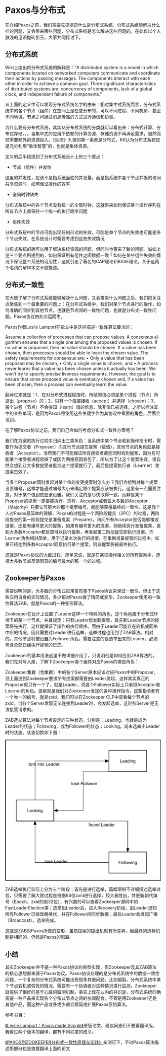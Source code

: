 # Paxos与分布式

在介绍Paxos之前，我们需要先搞清楚什么是分布式系统，分布式系统能解决什么样的问题，又会带来哪些问题，分布式系统是怎么解决这些问题的。在此仅以个人肤浅的见识抛砖引玉，大家共同探讨下。

## 分布式系统

Wiki上给出的分布式系统的解释是：“A distributed system is a model in which components located on networked computers communicate and coordinate their actions by passing messages. The components interact with each other in order to achieve a common goal. Three significant characteristics of distributed systems are: concurrency of components, lack of a global clock, and independent failure of components.” 

从上面的定义中可以发现分布式系统名字的由来：相对集中式系统而言，分布式系统中的各个节点（组件）在空间上是任意分布的，可以不同进程、不同机房、甚至不同地域，节点之间通过消息传递的方式进行通信和协调。

为什么要有分布式系统，其实从分布式系统的分类就可以看出来：分布式计算、分布式存储。。。当集中式的应用所依赖的计算资源、存储资源不再满足需求，自然而然需要额外的资源投入。《失控》九律的第一条就是分布式，KK认为分布式系统应是充分利用“集体智慧”的，也就是集体资源。

定义的后半段提到了分布式系统设计上的三个要点：

* 节点（组件）并发性

这里的并发性，应该不是指系统面临的并发量，而是指系统中各个节点并发的访问共享资源时，如何保证操作的效率

* 全局时钟缺失

分布式系统中的各个节点没有统一的全局时钟，这就带来如何保证某个操作序列在所有节点上都保持一个统一的执行顺序问题

* 组件失效

分布式系统中的节点可能出现任何形式的失效，可能是单个节点的失效也可能是多个节点失效，在系统设计时需要考虑到这些失效情况

分布式系统的确可以用于解决系统资源的问题，但同时也带来了新的问题。诚如上述三个要点所提到的，如何保证所有组件之间数据一致？如何在某些组件失效的情况下保证整个系统的可用性，这就引出了著名的CAP理论和BASE理论。关于这两个名词的解释本文不做赘述。

## 分布式一致性

在大致了解了分布式系统能够解决什么问题，又会带来什么问题之后，我们把关注点聚焦到一个最重要的问题上：在分布式系统中，我们对某个节点进行的操作，如何准确的同步到其他节点，也就是节点间的一致性问题，也就是分布式一致性问题。Paxos协议由此应运而生。

Paxos作者Leslie Lamport在论文中是这样描述一致性算法要求的：

Assume a collection of processes that can propose values. A consensus al- gorithm ensures that a single one among the proposed values is chosen. If no value is proposed, then no value should be chosen. If a value has been chosen, then processes should be able to learn the chosen value. The safety requirements for consensus are:
• Only a value that has been proposed may be chosen,
• Only a single value is chosen, and
• A process never learns that a value has been chosen unless it actually has been.
We won’t try to specify precise liveness requirements. However, the goal is to ensure that some proposed value is eventually chosen and, if a value has been chosen, then a process can eventually learn the value.

翻译过来就是：1、在对分布式进程赋值时，所赋的值必须是某个进程（节点）所提出（propose）的；2、只有一个值被接收（accept）并选择（chosen）；3、某个进程（节点）不会得知（learn）值的信息，除非值已被选择。之所以标注其中的某些单词，是因为Paxos将使用这些关键字作为其协议中重要的角色，后面会谈到。

在了解Paxos协议之前，我们自己会如何考虑分布式一致性方案呢？

我们在方案的执行过程中归纳出三类角色：当系统中某个节点收到操作指令时，需要作为提交者（Proposer）向其他节点提交提案（赋值），其他节点的角色就是接收者（Acceptor）。当然我们不可能保证所有接受者都能同时收到提案，因为有可能某个接受者进程宕掉了或因为网络原因丢包了，所以为了让这个提案生效，很自然会想到让大多数接受者批准这个提案就行了，最后是提案执行者（Learner）使提案生效了。

当多个Proposer同时发起对某个值的变更提案时怎么办？我们会想到对每个提案设置编号，这样才能通过编号大小来确定哪个提案应该被执行。这里有一点需要注意，对于某个值到底应该设置，我们关注的是尽快取得一致，而非是某个Proposer的提案一定要被执行。这样，Acceptor或者说大多数的Acceptor（Majority）只要认可更大的那个提案编号，就能够获得最终的一致性。这是我个人对Paxos最简单的理解，Paxos的过程是一个两阶段提交（2PC）的过程，两阶段提交的第一阶段提交是准备提案（Prepare），询问所有Acceptor是否能够接收提案，还是有编号更大的提案，如果有编号更大的提案，则继续执行准备提案，直到大多数Acceptor都反馈可以执行提案，再发起第二阶段提交即执行提案。而Learner角色相对简单，用于记录本次执行的提案。在重新准备提案的过程中，如果已经达到多数Acceptor同意执行某个提案，则该提案将被最终执行。

这就是Paxos协议的大致过程，简单来说，就是在某项操作相关的所有提案中，选择大多数节点反馈同意的编号最大的那一个的过程。

## Zookeeper与Paxos

需要说明的是，大多数的分布式应用虽然基于Paxos协议来保证一致性，但出于这些应用自身的实际情况，多少都对Paxos做了精简或变形。Zookeeper使用的一致性算法ZAB，就是Paxos的一种变形算法。

Zookeeper在设计上设置了Leader这样一个特殊的角色，这个角色属于分布式环境下的某一个节点，并且规定：只有Leader能发起提案，且先到Leader节点的提案将先执行，这样就保证了操作的执行顺序。而由于Leader可能存在宕机或网络中断的情况，因此需要对Leader进行选举，选举过程也用到了ZAB算法。相对的，其他节点将被设置为Follower角色。需要注意的是选举出来的Leader，必须包含全部已经执行提案的日志。

Zookeeper的基本用法这里不做详细介绍了，只说明他是如何应用ZAB算法的。我们先对号入座，了解下Zookeeper各个组件对应Paxos的哪些角色：

Zookeeper集群（伪集群）中的各个Server原本应该对应Paxos中的Proposer，但上面提到Zookeeper要求所有提案都需要由Leader发起，这样其实真正的Proposer就只有一个了，就是Leader，而各个Follower实际上只承担Acceptor和Learner的角色。提案就是我们对Zookeeper发送的各种操作指令，这些指令都有一个唯一的编号，就是zxid，我们可以在Zookeeper CLP中查看每个节点的zxid。当各个Server发现无法连接到Leader时，会发起选举，这时各Server是无法接受请求的。

ZAB选举算法对每个节点设定的三种状态，分别是：Leading，也就是成为Leader的状态；Following，成为Follower的状态；Looking，尚未选举出Leader时的状态。状态切换如下图：

![State](https://github.com/gulfer/gulfer.github.io/blob/master/pic/election.png)

ZAB选举执行实际上分为三个阶段：首先是进行选举，篇幅限制不详细描述选举过程，只需要了解大致过程是根据64位zxid进行选择，较大者胜出，并更新朝代编号（Epoch，zxid的前32位），有兴趣的可以查看Zookeeper源码中的FastLeaderElection类；选举出Leader后，进入Recovery阶段，由Leader通知所有Follower已经改朝换代，并在Follower间同步数据；最后Leader会发起广播（Broadcast），选举完成。

这就是ZAB对Paxos所做的变形，虽然提案的提出机制有所差异，但最终的选择机制是相同的，仍然是Paxos的思路。

## 小结

其实Zookeeper并不是一种Paxos协议的典型实现，但Zookeeper及其ZAB算法的核心思想都来源于Paxos协议。Paxos协议处理的是分布式系统中的数据一致性问题，一个复杂的分布式系统可能出现很多其他问题。比如脑裂，分布式系统中某个节点宕机或假死的情况，需要有一个协调者对这种情况进行监测，Zookeeper就提供了很好的基于心跳的监测机制。事实上现在业内的共识是，分布式系统的确需要一种产品来实现各个分布式节点之间的协调配合，不管是用Zookeeper还是其他产品，而这种产品或多或少都会精简或扩展Paxos原始算法。

参考书目：

[《Leslie Lamport：Paxos made Simple》](http://lamport.azurewebsites.net/pubs/paxos-simple.pdf)原版论文，建议同志们不要看翻译版，我看过两个版本的翻译，都有不同程度的歧义。

[《PAXOS到ZOOKEEPER分布式一致性原理与实践》](http://download.csdn.net/detail/zhangyy1975/9404283)亲测可下，不过Paxos算法描述那部分也是直接翻译上面的论文

